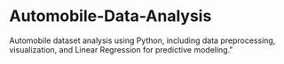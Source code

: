 # Automobile-Data-Analysis
Automobile dataset analysis using Python, including data preprocessing, visualization, and Linear Regression for predictive modeling."
